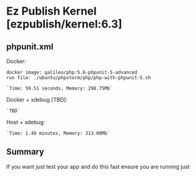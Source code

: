Ez Publish Kernel [ezpublish/kernel:6.3]
========================================

phpunit.xml
-----------

Docker:

    docker image: galileo/php:5.6-phpunit-5-advanced
    run file: ./ubuntu/phpstorm/php/php-with-phpunit-5.sh

    `Time: 59.51 seconds, Memory: 298.75Mb`

Docker + xdebug [TBD]:

    `TBD`

Host + xdebug:

    `Time: 1.49 minutes, Memory: 313.00Mb`

Summary
-------

If you want just test your app and do this fast ensure you are running just


